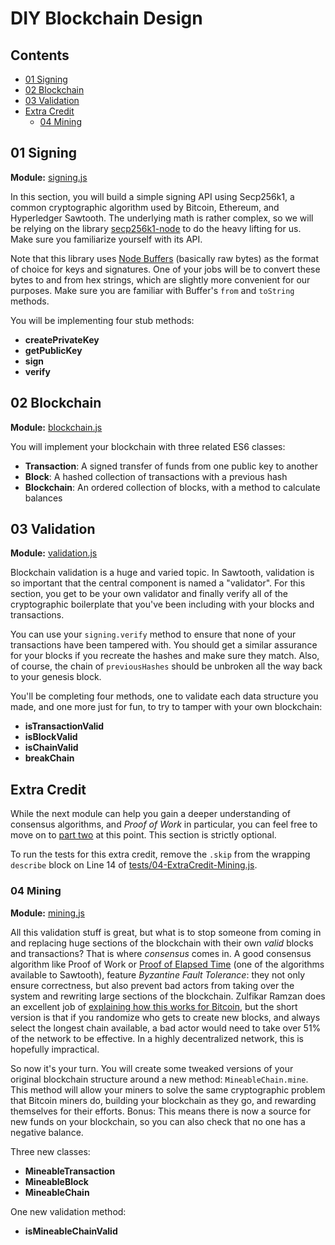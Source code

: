 # DIY Blockchain Design

## Contents

- [01 Signing](#01-signing)
- [02 Blockchain](#02-blockchain)
- [03 Validation](#03-validation)
- [Extra Credit](#extra-credit)
    * [04 Mining](#04-mining)


## 01 Signing

**Module:** [signing.js](signing.js)

In this section, you will build a simple signing API using Secp256k1, a common
cryptographic algorithm used by Bitcoin, Ethereum, and Hyperledger Sawtooth.
The underlying math is rather complex, so we will be relying on the library
[secp256k1-node](https://github.com/cryptocoinjs/secp256k1-node) to do the
heavy lifting for us. Make sure you familiarize yourself with its API.

Note that this library uses [Node Buffers](https://nodejs.org/api/buffer.html)
(basically raw bytes) as the format of choice for keys and signatures. One of
your jobs will be to convert these bytes to and from hex strings, which are
slightly more convenient for our purposes. Make sure you are familiar with
Buffer's `from` and `toString` methods.

You will be implementing four stub methods:
- **createPrivateKey**
- **getPublicKey**
- **sign**
- **verify**


## 02 Blockchain

**Module:** [blockchain.js](blockchain.js)

You will implement your blockchain with three related ES6 classes:
- **Transaction**: A signed transfer of funds from one public key to another
- **Block**: A hashed collection of transactions with a previous hash
- **Blockchain**: An ordered collection of blocks, with a method to calculate
  balances

## 03 Validation

**Module:** [validation.js](validation.js)

Blockchain validation is a huge and varied topic. In Sawtooth, validation is so
important that the central component is named a "validator". For this section,
you get to be your own validator and finally verify all of the cryptographic
boilerplate that you've been including with your blocks and transactions.

You can use your `signing.verify` method to ensure that none of your
transactions have been tampered with. You should get a similar assurance for
your blocks if you recreate the hashes and make sure they match. Also, of
course, the chain of `previousHashes` should be unbroken all the way back to
your genesis block.

You'll be completing four methods, one to validate each data structure you
made, and one more just for fun, to try to tamper with your own blockchain:
- **isTransactionValid**
- **isBlockValid**
- **isChainValid**
- **breakChain**

## Extra Credit

While the next module can help you gain a deeper understanding of consensus
algorithms, and _Proof of Work_ in particular, you can feel free to move on to
[part two](../part-two/README.md) at this point. This section is strictly
optional.

To run the tests for this extra credit, remove the  `.skip` from the wrapping
`describe` block on Line 14 of
[tests/04-ExtraCredit-Mining.js](tests/04-ExtraCredit-Mining.js#L14).

### 04 Mining

**Module:** [mining.js](mining.js)

All this validation stuff is great, but what is to stop someone from coming in
and replacing huge sections of the blockchain with their own _valid_ blocks and
transactions? That is where _consensus_ comes in. A good consensus algorithm
like Proof of Work or
[Proof of Elapsed Time](https://medium.com/kokster/understanding-hyperledger-sawtooth-proof-of-elapsed-time-e0c303577ec1)
(one of the algorithms available to Sawtooth), feature _Byzantine
Fault Tolerance_: they not only ensure correctness, but also prevent bad actors
from taking over the system and rewriting large sections of the blockchain.
Zulfikar Ramzan does an excellent job of
[explaining how this works for Bitcoin](https://www.khanacademy.org/economics-finance-domain/core-finance/money-and-banking/bitcoin/v/bitcoin-proof-of-work),
but the short version is that if you randomize who gets to create new blocks,
and always select the longest chain available, a bad actor would need to take
over 51% of the network to be effective. In a highly decentralized network,
this is hopefully impractical.

So now it's your turn. You will create some tweaked versions of your original
blockchain structure around a new method: `MineableChain.mine`. This method
will allow your miners to solve the same cryptographic problem that Bitcoin
miners do, building your blockchain as they go, and rewarding themselves for
their efforts. Bonus: This means there is now a source for new funds on your
blockchain, so you can also check that no one has a negative balance.

Three new classes:
- **MineableTransaction**
- **MineableBlock**
- **MineableChain**

One new validation method:
- **isMineableChainValid**